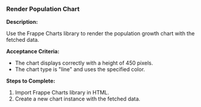 ### Render Population Chart

**Description:**

 Use the Frappe Charts library to render the population growth chart with the fetched data.

**Acceptance Criteria:**

- The chart displays correctly with a height of 450 pixels.
- The chart type is "line" and uses the specified color.

**Steps to Complete:**

1. Import Frappe Charts library in HTML.
2. Create a new chart instance with the fetched data.

